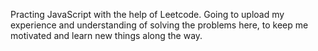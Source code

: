 Practing JavaScript with the help of Leetcode. 
Going to upload my experience and understanding of solving the problems here, to keep me motivated and learn new things along the way.

